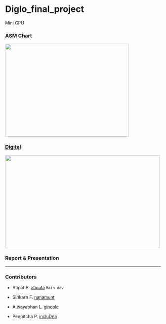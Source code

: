 # Diglo_final_project
Mini CPU

<h3>ASM Chart</h3>
<img src="https://github.com/user-attachments/assets/4dddad1a-7778-4503-b35e-cfb0d513b701" width="400px;" height="300px">

### [Digital](https://github.com/incluDna/Diglo_final_project/blob/f4acad18ac67df1d89f826341409c8a476fa8533/RAM%20(1).dig)
<img src="https://github.com/user-attachments/assets/1ed1e750-408a-47a6-bc41-45ae81e29384" width="500px;" height="300px">

### Report & Presentation

---
<h3>Contributors</h3>

- Atipat B. [atipata](https://github.com/atipata) `Main dev`

- Sirikarn F. [nanamunt](https://github.com/nanamunt)

- Aitsayaphan L. [gincole](https://github.com/gincole)

- Penpitcha P. [incluDna](https://github.com/incluDna)

